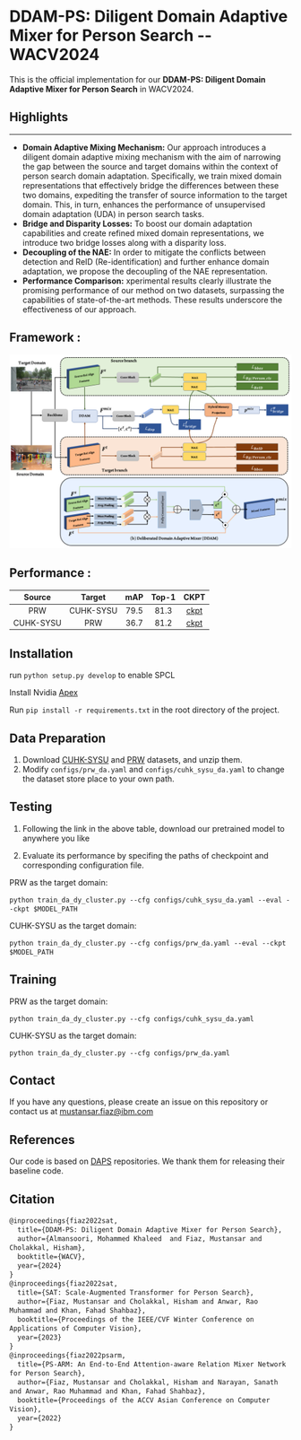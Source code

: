 # DDAM-PS: Diligent Domain Adaptive Mixer for Person Search --  WACV2024

This is the official implementation for our **DDAM-PS: Diligent Domain Adaptive Mixer for Person Search** in WACV2024. 

## Highlights
-----------------
- **Domain Adaptive Mixing Mechanism:** Our approach introduces a diligent domain adaptive mixing mechanism with the aim of narrowing the gap between the source and target domains within the context of person search domain adaptation. Specifically, we train mixed domain representations that effectively bridge the differences between these two domains, expediting the transfer of source information to the target domain. This, in turn, enhances the performance of unsupervised domain adaptation (UDA) in person search tasks.
- **Bridge and Disparity Losses:** To boost our domain adaptation capabilities and create refined mixed domain representations, we introduce two bridge losses along with a disparity loss.
- **Decoupling of the NAE:** In order to mitigate the conflicts between detection and ReID (Re-identification) and further enhance domain adaptation, we propose the decoupling of the NAE representation.
- **Performance Comparison:** xperimental results clearly illustrate the promising performance of our method on two datasets, surpassing the capabilities of state-of-the-art methods. These results underscore the effectiveness of our approach.

## Framework :
![framework](doc/framework.png)

## Performance :

|  Source   |  Target   | mAP  | Top-1 |                             CKPT                             |
| :-------: | :-------: | :--: | :---: | :----------------------------------------------------------: |
|    PRW    | CUHK-SYSU | 79.5 | 81.3  | [ckpt]() |
| CUHK-SYSU |    PRW    | 36.7 | 81.2  | [ckpt]() | 

## Installation

run `python setup.py develop` to enable SPCL

Install Nvidia [Apex](https://github.com/NVIDIA/apex)

Run `pip install -r requirements.txt` in the root directory of the project.


## Data Preparation

1. Download [CUHK-SYSU](https://drive.google.com/open?id=1z3LsFrJTUeEX3-XjSEJMOBrslxD2T5af) and [PRW](https://goo.gl/2SNesA) datasets, and unzip them.
2. Modify `configs/prw_da.yaml` and `configs/cuhk_sysu_da.yaml` to change the dataset store place to your own path.

## Testing

1. Following the link in the above table, download our pretrained model to anywhere you like

2. Evaluate its performance by specifing the paths of checkpoint and corresponding configuration file.

PRW as the target domain:

```
python train_da_dy_cluster.py --cfg configs/cuhk_sysu_da.yaml --eval --ckpt $MODEL_PATH
```

CUHK-SYSU as the target domain:

```
python train_da_dy_cluster.py --cfg configs/prw_da.yaml --eval --ckpt $MODEL_PATH
```

## Training

PRW as the target domain:

```
python train_da_dy_cluster.py --cfg configs/cuhk_sysu_da.yaml
```

CUHK-SYSU as the target domain:

```
python train_da_dy_cluster.py --cfg configs/prw_da.yaml
```

## Contact
If you have any questions, please create an issue on this repository or contact us at mustansar.fiaz@ibm.com

## References
Our code is based on [DAPS](https://github.com/caposerenity/DAPS)  repositories. 
We thank them for releasing their baseline code.

## Citation

```
@inproceedings{fiaz2022sat,
  title={DDAM-PS: Diligent Domain Adaptive Mixer for Person Search},
  author={Almansoori, Mohammed Khaleed  and Fiaz, Mustansar and Cholakkal, Hisham},
  booktitle={WACV},
  year={2024}
}
@inproceedings{fiaz2022sat,
  title={SAT: Scale-Augmented Transformer for Person Search},
  author={Fiaz, Mustansar and Cholakkal, Hisham and Anwar, Rao Muhammad and Khan, Fahad Shahbaz},
  booktitle={Proceedings of the IEEE/CVF Winter Conference on Applications of Computer Vision},
  year={2023}
}
@inproceedings{fiaz2022psarm,
  title={PS-ARM: An End-to-End Attention-aware Relation Mixer Network for Person Search},
  author={Fiaz, Mustansar and Cholakkal, Hisham and Narayan, Sanath and Anwar, Rao Muhammad and Khan, Fahad Shahbaz},
  booktitle={Proceedings of the ACCV Asian Conference on Computer Vision}, 
  year={2022}
}
```
